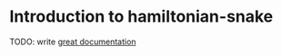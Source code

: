# Introduction to hamiltonian-snake

TODO: write [great documentation](http://jacobian.org/writing/what-to-write/)
